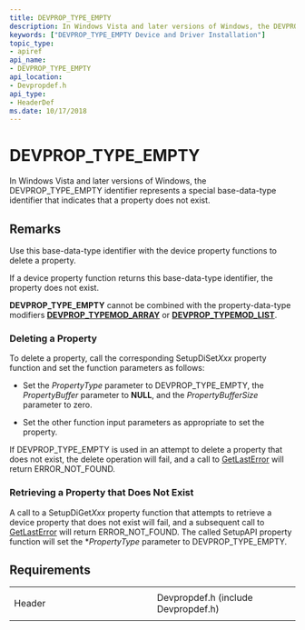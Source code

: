 ```yaml
---
title: DEVPROP_TYPE_EMPTY
description: In Windows Vista and later versions of Windows, the DEVPROP_TYPE_EMPTY identifier represents a special base-data-type identifier that indicates that a property does not exist.
keywords: ["DEVPROP_TYPE_EMPTY Device and Driver Installation"]
topic_type:
- apiref
api_name:
- DEVPROP_TYPE_EMPTY
api_location:
- Devpropdef.h
api_type:
- HeaderDef
ms.date: 10/17/2018
---
```


# DEVPROP_TYPE_EMPTY


In Windows Vista and later versions of Windows, the DEVPROP_TYPE_EMPTY identifier represents a special base-data-type identifier that indicates that a property does not exist.

## Remarks

Use this base-data-type identifier with the device property functions to delete a property.

If a device property function returns this base-data-type identifier, the property does not exist.

**DEVPROP_TYPE_EMPTY** cannot be combined with the property-data-type modifiers [**DEVPROP_TYPEMOD_ARRAY**](devprop-typemod-array.md) or [**DEVPROP_TYPEMOD_LIST**](devprop-typemod-list.md).

### Deleting a Property

To delete a property, call the corresponding SetupDiSet*Xxx* property function and set the function parameters as follows:

-   Set the *PropertyType* parameter to DEVPROP_TYPE_EMPTY, the *PropertyBuffer* parameter to **NULL**, and the *PropertyBufferSize* parameter to zero.

-   Set the other function input parameters as appropriate to set the property.

If DEVPROP_TYPE_EMPTY is used in an attempt to delete a property that does not exist, the delete operation will fail, and a call to [GetLastError](/windows/win32/api/errhandlingapi/nf-errhandlingapi-getlasterror) will return ERROR_NOT_FOUND.

### Retrieving a Property that Does Not Exist

A call to a SetupDiGet*Xxx* property function that attempts to retrieve a device property that does not exist will fail, and a subsequent call to [GetLastError](/windows/win32/api/errhandlingapi/nf-errhandlingapi-getlasterror) will return ERROR_NOT_FOUND. The called SetupAPI property function will set the \**PropertyType* parameter to DEVPROP_TYPE_EMPTY.

## Requirements

<table>
<colgroup>
<col width="50%" />
<col width="50%" />
</colgroup>
<tbody>
<tr class="odd">
<td align="left"><p>Header</p></td>
<td align="left">Devpropdef.h (include Devpropdef.h)</td>
</tr>
</tbody>
</table>

 

